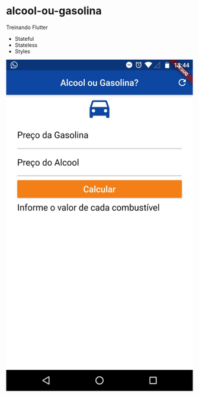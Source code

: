 # alcool-ou-gasolina

Treinando Flutter

- Stateful
- Stateless
- Styles

![Home](./images/app.jpeg)
